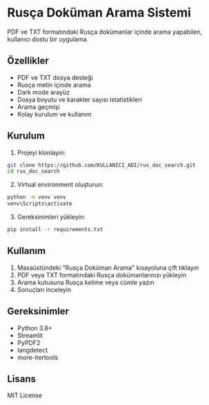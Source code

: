 # Rusça Doküman Arama Sistemi

PDF ve TXT formatındaki Rusça dokümanlar içinde arama yapabilen, kullanıcı dostu bir uygulama.

## Özellikler

- PDF ve TXT dosya desteği
- Rusça metin içinde arama
- Dark mode arayüz
- Dosya boyutu ve karakter sayısı istatistikleri
- Arama geçmişi
- Kolay kurulum ve kullanım

## Kurulum

1. Projeyi klonlayın:
```bash
git clone https://github.com/KULLANICI_ADI/rus_doc_search.git
cd rus_doc_search
```

2. Virtual environment oluşturun:
```bash
python -m venv venv
venv\Scripts\activate
```

3. Gereksinimleri yükleyin:
```bash
pip install -r requirements.txt
```

## Kullanım

1. Masaüstündeki "Rusça Doküman Arama" kısayoluna çift tıklayın
2. PDF veya TXT formatındaki Rusça dokümanlarınızı yükleyin
3. Arama kutusuna Rusça kelime veya cümle yazın
4. Sonuçları inceleyin

## Gereksinimler

- Python 3.8+
- Streamlit
- PyPDF2
- langdetect
- more-itertools

## Lisans

MIT License
